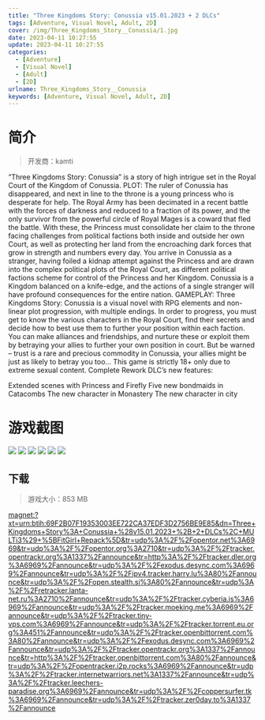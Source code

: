 ```yaml
---
title: "Three Kingdoms Story: Conussia v15.01.2023 + 2 DLCs"
tags: [Adventure, Visual Novel, Adult, 2D]
cover: /img/Three_Kingdoms_Story__Conussia/1.jpg
date: 2023-04-11 10:27:55
update: 2023-04-11 10:27:55
categories: 
  - [Adventure]
  - [Visual Novel]
  - [Adult]
  - [2D]
urlname: Three_Kingdoms_Story__Conussia
keywords: [Adventure, Visual Novel, Adult, 2D]
---
```

# 简介

> 开发商：kamti

“Three Kingdoms Story: Conussia” is a story of high intrigue set in the Royal Court of the Kingdom of Conussia.
PLOT:
The ruler of Conussia has disappeared, and next in line to the throne is a young princess who is desperate for help.
The Royal Army has been decimated in a recent battle with the forces of darkness and reduced to a fraction of its power, and the only survivor from the powerful circle of Royal Mages is a coward that fled the battle. With these, the Princess must consolidate her claim to the throne facing challenges from political factions both inside and outside her own Court, as well as protecting her land from the encroaching dark forces that grow in strength and numbers every day.
You arrive in Conussia as a stranger, having foiled a kidnap attempt against the Princess and are drawn into the complex political plots of the Royal Court, as different political factions scheme for control of the Princess and her Kingdom.
Conussia is a Kingdom balanced on a knife-edge, and the actions of a single stranger will have profound consequences for the entire nation.
GAMEPLAY:
Three Kingdoms Story: Conussia is a visual novel with RPG elements and non-linear plot progression, with multiple endings.
In order to progress, you must get to know the various characters in the Royal Court, find their secrets and decide how to best use them to further your position within each faction. You can make alliances and friendships, and nurture these or exploit them by betraying your allies to further your own position in court. But be warned – trust is a rare and precious commodity in Conussia, your allies might be just as likely to betray you too…
This game is strictly 18+ only due to extreme sexual content.
Complete Rework DLC’s new features:

Extended scenes with Princess and Firefly
Five new bondmaids in Catacombs
The new character in Monastery
The new character in city

# 游戏截图

![](/img/Three_Kingdoms_Story__Conussia/2.jpg)
![](/img/Three_Kingdoms_Story__Conussia/3.jpg)
![](/img/Three_Kingdoms_Story__Conussia/4.jpg)
![](/img/Three_Kingdoms_Story__Conussia/5.jpg)
![](/img/Three_Kingdoms_Story__Conussia/6.jpg)
![](/img/Three_Kingdoms_Story__Conussia/7.jpg)


## 下载

> 游戏大小：853 MB

[magnet:?xt=urn:btih:69F2B07F19353003EE722CA37EDF3D2756BE9E85&amp;dn=Three+Kingdoms+Story%3A+Conussia+%28v15.01.2023+%2B+2+DLCs%2C+MULTi3%29+%5BFitGirl+Repack%5D&amp;tr=udp%3A%2F%2Fopentor.net%3A6969&amp;tr=udp%3A%2F%2Fopentor.org%3A2710&amp;tr=udp%3A%2F%2Ftracker.opentrackr.org%3A1337%2Fannounce&amp;tr=http%3A%2F%2Ftracker.dler.org%3A6969%2Fannounce&amp;tr=udp%3A%2F%2Fexodus.desync.com%3A6969%2Fannounce&amp;tr=udp%3A%2F%2Fipv4.tracker.harry.lu%3A80%2Fannounce&amp;tr=udp%3A%2F%2Fopen.stealth.si%3A80%2Fannounce&amp;tr=udp%3A%2F%2Fretracker.lanta-net.ru%3A2710%2Fannounce&amp;tr=udp%3A%2F%2Ftracker.cyberia.is%3A6969%2Fannounce&amp;tr=udp%3A%2F%2Ftracker.moeking.me%3A6969%2Fannounce&amp;tr=udp%3A%2F%2Ftracker.tiny-vps.com%3A6969%2Fannounce&amp;tr=udp%3A%2F%2Ftracker.torrent.eu.org%3A451%2Fannounce&amp;tr=udp%3A%2F%2Ftracker.openbittorrent.com%3A80%2Fannounce&amp;tr=udp%3A%2F%2Fexodus.desync.com%3A6969%2Fannounce&amp;tr=udp%3A%2F%2Ftracker.opentrackr.org%3A1337%2Fannounce&amp;tr=http%3A%2F%2Ftracker.openbittorrent.com%3A80%2Fannounce&amp;tr=udp%3A%2F%2Fopentracker.i2p.rocks%3A6969%2Fannounce&amp;tr=udp%3A%2F%2Ftracker.internetwarriors.net%3A1337%2Fannounce&amp;tr=udp%3A%2F%2Ftracker.leechers-paradise.org%3A6969%2Fannounce&amp;tr=udp%3A%2F%2Fcoppersurfer.tk%3A6969%2Fannounce&amp;tr=udp%3A%2F%2Ftracker.zer0day.to%3A1337%2Fannounce](magnet:?xt=urn:btih:69F2B07F19353003EE722CA37EDF3D2756BE9E85&amp;dn=Three+Kingdoms+Story%3A+Conussia+%28v15.01.2023+%2B+2+DLCs%2C+MULTi3%29+%5BFitGirl+Repack%5D&amp;tr=udp%3A%2F%2Fopentor.net%3A6969&amp;tr=udp%3A%2F%2Fopentor.org%3A2710&amp;tr=udp%3A%2F%2Ftracker.opentrackr.org%3A1337%2Fannounce&amp;tr=http%3A%2F%2Ftracker.dler.org%3A6969%2Fannounce&amp;tr=udp%3A%2F%2Fexodus.desync.com%3A6969%2Fannounce&amp;tr=udp%3A%2F%2Fipv4.tracker.harry.lu%3A80%2Fannounce&amp;tr=udp%3A%2F%2Fopen.stealth.si%3A80%2Fannounce&amp;tr=udp%3A%2F%2Fretracker.lanta-net.ru%3A2710%2Fannounce&amp;tr=udp%3A%2F%2Ftracker.cyberia.is%3A6969%2Fannounce&amp;tr=udp%3A%2F%2Ftracker.moeking.me%3A6969%2Fannounce&amp;tr=udp%3A%2F%2Ftracker.tiny-vps.com%3A6969%2Fannounce&amp;tr=udp%3A%2F%2Ftracker.torrent.eu.org%3A451%2Fannounce&amp;tr=udp%3A%2F%2Ftracker.openbittorrent.com%3A80%2Fannounce&amp;tr=udp%3A%2F%2Fexodus.desync.com%3A6969%2Fannounce&amp;tr=udp%3A%2F%2Ftracker.opentrackr.org%3A1337%2Fannounce&amp;tr=http%3A%2F%2Ftracker.openbittorrent.com%3A80%2Fannounce&amp;tr=udp%3A%2F%2Fopentracker.i2p.rocks%3A6969%2Fannounce&amp;tr=udp%3A%2F%2Ftracker.internetwarriors.net%3A1337%2Fannounce&amp;tr=udp%3A%2F%2Ftracker.leechers-paradise.org%3A6969%2Fannounce&amp;tr=udp%3A%2F%2Fcoppersurfer.tk%3A6969%2Fannounce&amp;tr=udp%3A%2F%2Ftracker.zer0day.to%3A1337%2Fannounce)